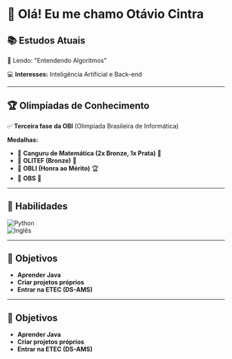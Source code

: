 # 👋 Olá! Eu me chamo Otávio Cintra

## 📚 Estudos Atuais
📖 Lendo: "Entendendo Algoritmos"

💻 **Interesses:** Inteligência Artificial e Back-end

---

## 🏆 Olimpíadas de Conhecimento

✅ **Terceira fase da OBI** (Olimpíada Brasileira de Informática)

**Medalhas:**
- 🥉 **Canguru de Matemática (2x Bronze, 1x Prata)** 🎯  
- 🥉 **OLITEF (Bronze)** 🏅  
- 🏅 **OBLI (Honra ao Mérito)** 🏆  
- 🥇 **OBS** 🏅

---

## 🧠 Habilidades

![Python](https://img.shields.io/badge/Python-Intermediário-blue?logo=python&logoColor=white)  
![Inglês](https://img.shields.io/badge/Inglês-Intermediário-blue?logo=google&logoColor=white)

---

## 🎯 Objetivos

- **Aprender Java**  
- **Criar projetos próprios**  
- **Entrar na ETEC (DS-AMS)**

---

## 🎯 Objetivos

- **Aprender Java**  
- **Criar projetos próprios**  
- **Entrar na ETEC (DS-AMS)**
